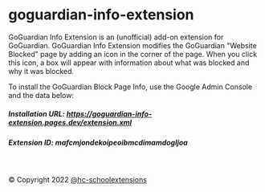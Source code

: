 # goguardian-info-extension

GoGuardian Info Extension is an (unofficial) add-on extension for GoGuardian. GoGuardian Info Extension modifies the GoGuardian "Website Blocked" page by adding an icon in the corner of the page. When you click this icon, a box will appear with information about what was blocked and why it was blocked. 

To install the GoGuardian Block Page Info, use the Google Admin Console and the data below:

##### Installation URL: https://goguardian-info-extension.pages.dev/extension.xml

##### Extension ID: mafcmjondekoipeoibmcdimamdogljoa
<br><br>
&copy; Copyright 2022 [@hc-schoolextensions](https://github.com/hc-schoolextensions '@hc-schoolextensions')
